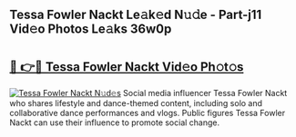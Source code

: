 ## Tessa Fowler Nackt Le𝚊k𝚎d N𝚞𝚍e - Part-j11 Vid𝚎o Photos Le𝚊ks 36w0p

# <h2><a href="http://fb46wl.evod.top/?m=Tessa+Fowler+Nackt">🔗 👉🔴 Tessa Fowler Nackt Vid𝚎o Ph𝚘t𝚘s</a></h2>

[![Tessa Fowler Nackt N𝚞d𝚎s](https://i.imgur.com/8V9OHl7.gif)](http://fb46wl.evod.top/?m=Tessa+Fowler+Nackt)
Social media influencer Tessa Fowler Nackt who shares lifestyle and dance-themed content, including solo and collaborative dance performances and vlogs. Public figures Tessa Fowler Nackt can use their influence to promote social change. 
